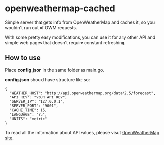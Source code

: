 # openweathermap-cached
Simple server that gets info from OpenWeatherMap and caches it, so you wouldn't run out of OWM requests.

With some pretty easy modifications, you can use it for any other API and simple web pages that doesn't require constant refreshing.  

## How to use

Place **config.json** in the same folder as main.go.

**config.json** should have structure like so:
````
{
  "WEATHER_HOST": "http://api.openweathermap.org/data/2.5/forecast",
  "API_KEY": "YOUR_API_KEY",
  "SERVER_IP": "127.0.0.1",
  "SERVER_PORT": "9001",
  "CACHE_TIME": 15,
  "LANGUAGE": "ru",
  "UNITS": "metric"
}
````
To read all the information about API values, please visut [OpenWeatherMap site](https://openweathermap.org/forecast5). 
